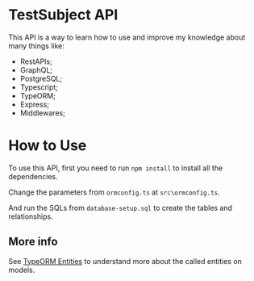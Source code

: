 # TestSubject API

This API is a way to learn how to use and improve my knowledge about many things like:
- RestAPIs;
- GraphQL;
- PostgreSQL;
- Typescript;
- TypeORM;
- Express;
- Middlewares;

# How to Use


To use this API, first you need to run `npm install` to install all the dependencies.

Change the parameters from `ormconfig.ts` at `src\ormconfig.ts`.

And run the SQLs from `database-setup.sql` to create the tables and relationships.

## More info
See [TypeORM Entities](https://typeorm.io/entities) to understand more about the called entities on models.